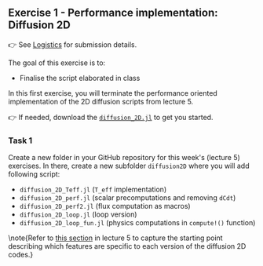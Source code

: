 <!--This file was generated, do not modify it.-->
## Exercise 1 - **Performance implementation: Diffusion 2D**

👉 See [Logistics](/logistics/#submission) for submission details.

The goal of this exercise is to:
- Finalise the script elaborated in class

In this first exercise, you will terminate the performance oriented implementation of the 2D diffusion scripts from lecture 5.

👉 If needed, download the [`diffusion_2D.jl`](https://github.com/eth-vaw-glaciology/course-101-0250-00/blob/main/scripts/) to get you started.

### Task 1

Create a new folder in your GitHub repository for this week's (lecture 5) exercises. In there, create a new subfolder `diffusion2D` where you will add following script:
- `diffusion_2D_Teff.jl` (`T_eff` implementation)
- `diffusion_2D_perf.jl` (scalar precomputations and removing `dCdt`)
- `diffusion_2D_perf2.jl` (flux computation as macros)
- `diffusion_2D_loop.jl` (loop version)
- `diffusion_2D_loop_fun.jl` (physics computations in `compute!()` function)

\note{Refer to [this section](#timer_and_performance) in lecture 5 to capture the starting point describing which features are specific to each version of the diffusion 2D codes.}

